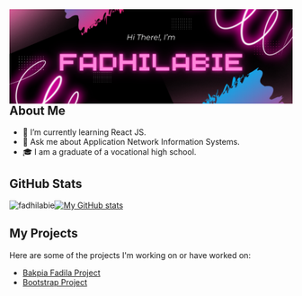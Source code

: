 <div class="hero-img-section">
    <img src="img/fadhilabie.png"  align="right" alt="Coding">
</div>

<br>

## About Me

- 🌱 I’m currently learning React JS.
- 💬 Ask me about Application Network Information Systems.
- 🎓 I am a graduate of a vocational high school.

## GitHub Stats

[![My GitHub stats](https://github-readme-stats.vercel.app/api?username=fadhilabie&show_icons=true&theme=radical)](https://github.com/fadhilabie/github-readme-stats)
<img align="left" src="https://github-readme-stats.vercel.app/api/top-langs?username=fadhilabie&show_icons=true&locale=en&layout=compact" alt="fadhilabie" />

## My Projects

Here are some of the projects I'm working on or have worked on:

- [Bakpia Fadila Project](https://fadhilabie.github.io/bakpia-fadila/index.html)
- [Bootstrap Project](https://fadhilabie.github.io/green-fields/index.html)
